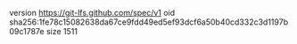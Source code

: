 version https://git-lfs.github.com/spec/v1
oid sha256:1fe78c15082638da67ce9fdd49ed5ef93dcf6a50b40cd332c3d1197b09c1787e
size 1511
